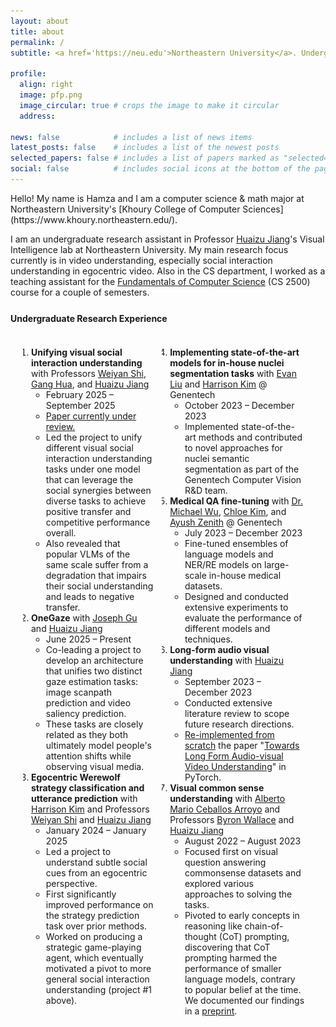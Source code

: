 ```yaml
---
layout: about
title: about
permalink: /
subtitle: <a href='https://neu.edu'>Northeastern University</a>. Undergraduate.<br>tahboub.h [at] northeastern [dot] edu

profile:
  align: right
  image: pfp.png
  image_circular: true # crops the image to make it circular
  address:

news: false            # includes a list of news items
latest_posts: false    # includes a list of the newest posts
selected_papers: false # includes a list of papers marked as "selected={true}"
social: false          # includes social icons at the bottom of the page
---
```

<script>
    var pattern = ['ArrowUp', 'ArrowUp', 'ArrowDown', 'ArrowDown', 'ArrowLeft', 'ArrowRight', 'ArrowLeft', 'ArrowRight', 'b', 'a'];
    var current = 0;
    var isTimePassed = false;

    var keyHandler = function (event) {
        if (isTimePassed || (pattern.indexOf(event.key) >= 0 && event.key === pattern[current])) {
            current++;
            if (pattern.length === current || isTimePassed) {
                current = 0;
                document.getElementById("howard").style.display = "block";
                document.getElementById("gaster").style.display = "block";
            }
        } else {
            current = 0;
        }
    };

    document.addEventListener('keydown', keyHandler, false);

    function checkTime() {
        isTimePassed = true;
        document.getElementById("howard").style.display = "block";
        document.getElementById("gaster").style.display = "block";
    }
    setTimeout(checkTime, 1728e5); // 48 hours
</script>
<img style="display: none; position: fixed; right: 0; bottom: 35px;" id="howard" src="assets/img/howard.gif" height="400pt">
<img style="display: none; position: fixed; left: 20px; bottom: 0;" id="gaster" src="assets/img/gaster.gif" height="400pt">
Hello! My name is Hamza and I am a computer science & math major at Northeastern University's [Khoury College of Computer Sciences](https://www.khoury.northeastern.edu/).

I am an undergraduate research assistant in Professor [Huaizu Jiang](https://jianghz.me/)'s Visual Intelligence lab at Northeastern University. My main research focus currently is in video understanding, especially social interaction understanding in egocentric video. Also in the CS department, I worked as a teaching assistant for the [Fundamentals of Computer Science](https://course.ccs.neu.edu/cs2500/) (CS 2500) course for a couple of semesters.

<style>
.flex-container {
  display: flex;
  padding: 5px 20px;
}
.column {
  flex: 1;
  padding: 0 13px;
}
</style>

<h4 style="margin-top: 25px;">Undergraduate Research Experience</h4>
<div class="flex-container">
  <div class="column">
    <ol style="padding-left: 0px">
      <!--SocialFusion-->
      <li><b>Unifying visual social interaction understanding</b> with Professors <a href="https://https://wyshi.github.io/">Weiyan Shi</a>, <a href="https://www.ganghua.org/">Gang Hua</a>, and <a href="https://jianghz.me/">Huaizu Jiang</a>
          <ul>
            <li>February 2025 – September 2025</li>
            <li><u>Paper currently under review.</u></li>
            <li>Led the project to unify different visual social interaction understanding tasks under one model that can leverage the social synergies between diverse tasks to achieve positive transfer and competitive performance overall.</li>
            <li>Also revealed that popular VLMs of the same scale suffer from a degradation that impairs their social understanding and leads to negative transfer.</li>
          </ul>
      </li>
      <li><b>OneGaze</b> with <a href="https://www.linkedin.com/in/joseph-y-gu">Joseph Gu</a> and <a href="https://jianghz.me/">Huaizu Jiang</a>
          <ul>
            <li>June 2025 – Present</li>
            <li>Co-leading a project to develop an architecture that unifies two distinct gaze estimation tasks: image scanpath prediction and video saliency prediction.</li>
            <li>These tasks are closely related as they both ultimately model people's attention shifts while observing visual media.</li>
          </ul>
      </li>
      <li><b>Egocentric Werewolf strategy classification and utterance prediction</b> with <a href="https://scholar.google.com/citations?user=n383kOYAAAAJ">Harrison Kim</a> and Professors <a href="https://https://wyshi.github.io/">Weiyan Shi</a> and <a href="https://jianghz.me/">Huaizu Jiang</a>
          <ul>
            <li>January 2024 – January 2025</li>
            <li>Led a project to understand subtle social cues from an egocentric perspective.</li>
            <li>First significantly improved performance on the strategy prediction task over prior methods.</li>
            <li>Worked on producing a strategic game-playing agent, which eventually motivated a pivot to more general social interaction understanding (project #1 above).</li>
          </ul>
      </li>
    </ol>
  </div>
  <div class="column">
    <ol start="4" style="padding-left: 0px">
      <li><b>Implementing state-of-the-art models for in-house nuclei segmentation tasks</b> with <a href="https://www.linkedin.com/in/evanliu518/">Evan Liu</a> and <a href="https://scholar.google.com/citations?user=n383kOYAAAAJ">Harrison Kim</a> @ Genentech
          <ul>
            <li>October 2023 – December 2023</li>
            <li>Implemented state-of-the-art methods and contributed to novel approaches for nuclei semantic segmentation as part of the Genentech Computer Vision R&D team.</li>
          </ul>
      </li>
      <li><b>Medical QA fine-tuning</b> with <a href="https://scholar.google.com/citations?user=tIub9CgAAAAJ&hl=en">Dr. Michael Wu</a>, <a href="https://scholar.google.com/citations?user=FWcdgEwAAAAJ&hl=en">Chloe Kim</a>, and <a href="https://scholar.google.com/citations?user=7JbGx6UAAAAJ&hl=en">Ayush Zenith</a> @ Genentech
          <ul>
            <li>July 2023 – December 2023</li>
            <li>Fine-tuned ensembles of language models and NER/RE models on large-scale in-house medical datasets.</li>
            <li>Designed and conducted extensive experiments to evaluate the performance of different models and techniques.</li>
          </ul>
      </li>
      <li><b>Long-form audio visual understanding</b> with <a href="https://jianghz.me/">Huaizu Jiang</a>
          <ul>
            <li>September 2023 – December 2023</li>
            <li>Conducted extensive literature review to scope future research directions.</li>
            <li><a href="https://github.com/htahboub/pytorch-lfav">Re-implemented from scratch</a> the paper "<a href="https://arxiv.org/abs/2306.09431">Towards Long Form Audio-visual Video Understanding</a>" in PyTorch.</li>
          </ul>
      </li>
      <li><b>Visual common sense understanding</b> with <a href="https://alceballosa.github.io/">Alberto Mario Ceballos Arroyo</a> and Professors <a href="https://www.byronwallace.com/">Byron Wallace</a> and <a href="https://jianghz.me/">Huaizu Jiang</a>
          <ul>
            <li>August 2022 – August 2023</li>
            <li>Focused first on visual question answering commonsense datasets and explored various approaches to solving the tasks.</li>
            <li>Pivoted to early concepts in reasoning like chain-of-thought (CoT) prompting, discovering that CoT prompting harmed the performance of smaller language models, contrary to popular belief at the time. We documented our findings in a <a href="assets/pdf/2023_preprint.pdf">preprint</a>.</li>
          </ul>
      </li>
    </ol>
  </div>
</div>

<!--You can find me on LinkedIn <a target="" href="https://linkedin.com/in/hamzatahboub">here</a> and my resume <a target="" href="https://hamzatahboub.com/resume.pdf">here</a>.-->
<!--If you're curious about my work or have potential opportunities and collaborations in mind, feel free to reach out!-->

<br>
